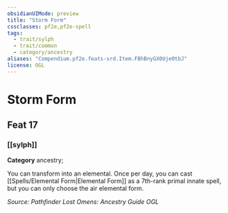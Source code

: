 ```yaml
---
obsidianUIMode: preview
title: "Storm Form"
cssclasses: pf2e,pf2e-spell
tags:
  - trait/sylph
  - trait/common
  - category/ancestry
aliases: "Compendium.pf2e.feats-srd.Item.FBhBnyGX0Uje0tbJ"
license: OGL
---
```

# Storm Form
## Feat 17
### [[sylph]]

**Category** ancestry; 




You can transform into an elemental. Once per day, you can cast [[Spells/Elemental Form|Elemental Form]] as a 7th-rank primal innate spell, but you can only choose the air elemental form.

*Source: Pathfinder Lost Omens: Ancestry Guide*
*OGL*